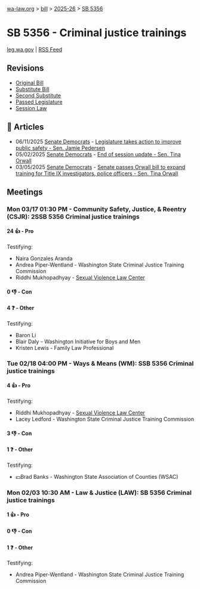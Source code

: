 [wa-law.org](/) > [bill](/bill/) > [2025-26](/bill/2025-26/) > [SB 5356](/bill/2025-26/sb/5356/)

# SB 5356 - Criminal justice trainings
[leg.wa.gov](https://app.leg.wa.gov/billsummary?BillNumber=5356&Year=2025&Initiative=false) | [RSS Feed](./rss.xml)

## Revisions
* [Original Bill](1/)
* [Substitute Bill](S/)
* [Second Substitute](S2/)
* [Passed Legislature](S2.PL/)
* [Session Law](S2.SL/)

## 📰 Articles
* 06/11/2025 [Senate Democrats](/org/senate_democrats/) - [Legislature takes action to improve public safety - Sen. Jamie Pedersen](https://senatedemocrats.wa.gov/pedersen/2025/06/11/legislature-takes-action-to-improve-public-safety/#:~:text=SB%205356)
* 05/02/2025 [Senate Democrats](/org/senate_democrats/) - [End of session update - Sen. Tina Orwall](https://senatedemocrats.wa.gov/orwall/2025/05/02/end-of-session-update/#:~:text=SB%205356)
* 03/05/2025 [Senate Democrats](/org/senate_democrats/) - [Senate passes Orwall bill to expand training for Title IX investigators, police officers - Sen. Tina Orwall](https://senatedemocrats.wa.gov/orwall/2025/03/04/senate-passes-orwall-bill-to-expand-training-for-title-ix-investigators-police-officers/#:~:text=here)

## Meetings
### Mon 03/17 01:30 PM - Community Safety, Justice, & Reentry (CSJR): 2SSB 5356 Criminal justice trainings
#### 24 👍 - Pro
Testifying:
* Naira Gonzales Aranda
* Andrea Piper-Wentland - Washington State Criminal Justice Training Commission
* Riddhi Mukhopadhyay - [Sexual Violence Law Center](/org/sexual_violence_law_center/)

#### 0 👎 - Con

#### 4 ❓ - Other
Testifying:
* Baron Li
* Blair Daly - Washington Initiative for Boys and Men
* Kristen Lewis - Family Law Professional

### Tue 02/18 04:00 PM - Ways & Means (WM): SSB 5356 Criminal justice trainings
#### 4 👍 - Pro
Testifying:
* Riddhi Mukhopadhyay - [Sexual Violence Law Center](/org/sexual_violence_law_center/)
* Lacey Ledford - Washington State Criminal Justice Training Commission

#### 3 👎 - Con

#### 1 ❓ - Other
Testifying:
* 💵Brad Banks - Washington State Association of Counties (WSAC)

### Mon 02/03 10:30 AM - Law & Justice (LAW): SB 5356 Criminal justice trainings
#### 1 👍 - Pro

#### 0 👎 - Con

#### 1 ❓ - Other
Testifying:
* Andrea Piper-Wentland - Washington State Criminal Justice Training Commission

